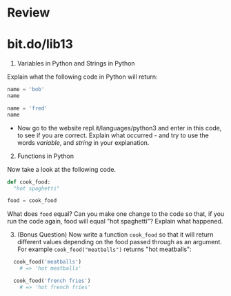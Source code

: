 # Review


# bit.do/lib13

1. Variables in Python and Strings in Python

Explain what the following code in Python will return:

```python
name = 'bob'
name

name = 'fred'
name
```
* Now go to the website repl.it/languages/python3 and enter in this code, to see if you are correct.
Explain what occurred - and try to use the words *variable*, and *string* in your explanation.

2. Functions in Python

Now take a look at the following code.

```python
def cook_food:
  "hot spaghetti"

food = cook_food
```

What does `food` equal?  Can you make one change to the code so that, if you run the code again, food will equal "hot spaghetti"?  Explain what happened.

3. (Bonus Question) Now write a function `cook_food` so that it will return different values depending on the food passed through as an argument.  For example `cook_food("meatballs")` returns "hot meatballs":

```python
  cook_food('meatballs')
    # => 'hot meatballs'

  cook_food('french fries')
    # => 'hot french fries'
```

